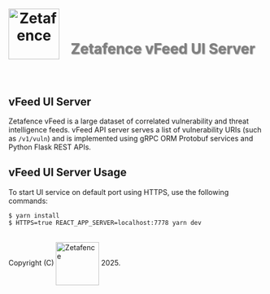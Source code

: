 <h1 align="center">
    <img align="left" width="100" height="100" src="https://zetafence.com/images/logo.png" alt="Zetafence"/>
    <br />
    <p style="color: #808080; text-shadow: 1px 1px 2px rgba(0, 0, 0, 0.5);">
    Zetafence vFeed UI Server
    </p>
</h1>

<br/>

## vFeed UI Server

Zetafence vFeed is a large dataset of correlated vulnerability and threat intelligence feeds. vFeed API server serves a list of vulnerability URIs (such as `/v1/vuln`) and is implemented using gRPC ORM Protobuf services and Python Flask REST APIs.

## vFeed UI Server Usage

To start UI service on default port using HTTPS, use the following commands:

```
$ yarn install
$ HTTPS=true REACT_APP_SERVER=localhost:7778 yarn dev
```

<br/>Copyright (C)
    <a href="https://zetafence.com">
    <img align="center" width="85" src="https://img.shields.io/badge/Zetafence-8A2BE2" alt="Zetafence"/></a>
2025.
